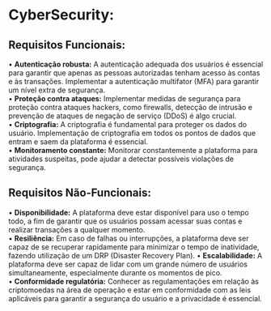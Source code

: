 # CyberSecurity:

## Requisitos Funcionais:
• **Autenticação robusta:** A autenticação adequada dos usuários é
essencial para garantir que apenas as pessoas autorizadas tenham
acesso às contas e às transações. Implementar a autenticação multifator
(MFA) para garantir um nível extra de segurança.  
• **Proteção contra ataques:** Implementar medidas de segurança para
proteção contra ataques hackers, como firewalls, detecção de
intrusão e prevenção de ataques de negação de serviço (DDoS) é algo
crucial.  
• **Criptografia:** A criptografia é fundamental para proteger os dados do
usuário. Implementação de criptografia em todos os pontos de dados
que entram e saem da plataforma é essencial.  
• **Monitoramento constante:** Monitorar constantemente a plataforma
para atividades suspeitas, pode ajudar a detectar possíveis violações de
segurança.  

## Requisitos Não-Funcionais:  
• **Disponibilidade:** A plataforma deve estar disponível para uso o tempo
todo, a fim de garantir que os usuários possam acessar suas contas e
realizar transações a qualquer momento.  
• **Resiliência:** Em caso de falhas ou interrupções, a plataforma deve ser
capaz de se recuperar rapidamente para minimizar o tempo de
inatividade, fazendo utilização de um DRP (Disaster Recovery Plan).
• **Escalabilidade:** A plataforma deve ser capaz de lidar com um grande
número de usuários simultaneamente, especialmente durante os
momentos de pico.  
• **Conformidade regulatória:** Conhecer as regulamentações em relação
às criptomoedas na área de operação e estar em conformidade com as
leis aplicáveis para garantir a segurança do usuário e a privacidade é
essencial.
